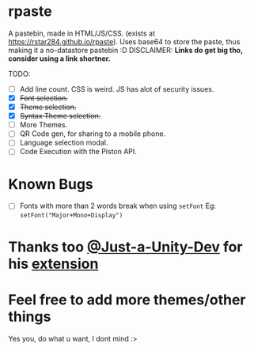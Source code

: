 # rpaste
A pastebin, made in HTML/JS/CSS. (exists at https://rstar284.github.io/rpaste).
Uses base64 to store the paste, thus making it a no-datastore pastebin :D
DISCLAIMER: **Links do get big tho, consider using a link shortner.**


TODO:
- [ ] Add line count. CSS is weird. JS has alot of security issues.
- [x] ~~Font selection.~~
- [x] ~~Theme selection.~~
- [x] ~~Syntax Theme selection.~~
- [ ] More Themes. 
- [ ] QR Code gen, for sharing to a mobile phone.
- [ ] Language selection modal.
- [ ] Code Execution with the Piston API.

# Known Bugs
- [ ] Fonts with more than 2 words break when using `setFont` Eg: `setFont("Major+Mono+Display")`

# Thanks too [@Just-a-Unity-Dev](https://github.com/Just-a-Unity-Dev/) for his [extension](https://github.com/Just-a-Unity-Dev/rpaster.git)

# Feel free to add more themes/other things
Yes you, do what u want, I dont mind :>
